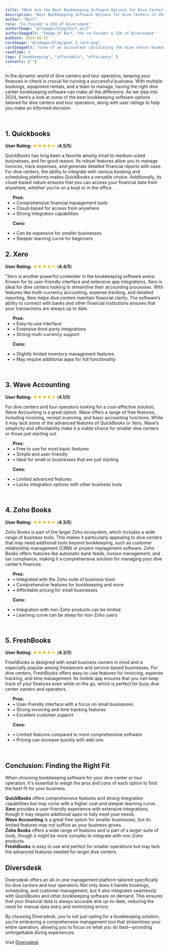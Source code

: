 ```yaml
---
title: "What Are the Best Bookkeeping Software Options for Dive Centers and Tour Operators in 2024?"
description: "Best Bookkeeping Software Options for Dive Centers in 2024"
author: "Bart"
role: "Co-founder & CEO of Diversdesk"
authorImage: "@/images/blog/bart.avif"
authorImageAlt: "Image of Bart, the co-founder & CEO of Diversdesk"
pubDate: 2024-08-22
cardImage: "@/images/blog/post_3_card.png"
cardImageAlt: "View of an accountant calculating the dive center bookkeeping numbers"
readTime: 3
tags: ["bookkeeping", "affordable", "efficiency" ]
contents: [""]
---
```


In the dynamic world of dive centers and tour operators, keeping your finances in check is crucial for running a successful business. With multiple bookings, equipment rentals, and a team to manage, having the right dive center bookkeeping software can make all the difference. As we step into 2024, here’s a look at some of the best bookkeeping software options tailored for dive centers and tour operators, along with user ratings to help you make an informed decision.

<br>

## 1. Quickbooks
**User Rating:** <span style="color: #EAB308;">★★★★☆</span> (**4.5/5**) <br>

QuickBooks has long been a favorite among small to medium-sized businesses, and for good reason. Its robust features allow you to manage invoices, track expenses, and generate detailed financial reports with ease. For dive centers, the ability to integrate with various booking and scheduling platforms makes QuickBooks a versatile choice. Additionally, its cloud-based nature ensures that you can access your financial data from anywhere, whether you’re on a boat or in the office.
<ul>
<strong>Pros:</strong>
<li> • Comprehensive financial management tools</li>
<li> • Cloud-based for access from anywhere </li>
<li> • Strong integration capabilities </li>

<strong>Cons:</strong>
<li> • Can be expensive for smaller businesses</li>
<li> • Steeper learning curve for beginners </li>
</ul>
<!-- <br />
Visit <a href="https://quickbooks.intuit.com/" target="_blank" style="color:#FF7557;">Quickbooks</a>
<br /> -->

## 2. Xero
**User Rating:** <span style="color: #EAB308;">★★★★☆</span> (**4.4/5**) <br>

"Xero is another powerful contender in the bookkeeping software arena. Known for its user-friendly interface and extensive app integrations, Xero is ideal for dive centers looking to streamline their accounting processes. With features like multi-currency accounting, expense tracking, and detailed reporting, Xero helps dive centers maintain financial clarity. The software’s ability to connect with banks and other financial institutions ensures that your transactions are always up to date.
<ul>
<strong>Pros:</strong>
<li> • Easy-to-use interface</li>
<li> • Extensive third-party integrations </li>
<li> • Strong multi-currency support </li>
 
<strong>Cons:</strong>
<li> • Slightly limited inventory management features</li>
<li> • May require additional apps for full functionality </li>
</ul>
<br>

## 3. Wave Accounting
**User Rating:** <span style="color: #EAB308;">★★★★☆</span> (**4.1/5**) <br>

For dive centers and tour operators looking for a cost-effective solution, Wave Accounting is a great option. Wave offers a range of free features, including invoicing, receipt scanning, and basic accounting functions. While it may lack some of the advanced features of QuickBooks or Xero, Wave’s simplicity and affordability make it a viable choice for smaller dive centers or those just starting out.
<ul>
<strong>Pros:</strong>
<li> • Free to use for most basic features</li>
<li> • Simple and user-friendly </li>
<li> • Ideal for small or businesses that are just starting </li>
 
<strong>Cons:</strong>
<li> • Limited advanced features</li>
<li> • Lacks integration options with other business tools </li>
</ul>
<br>

## 4. Zoho Books
**User Rating:** <span style="color: #EAB308;">★★★★☆</span> (**4.3/5**) <br>

Zoho Books is part of the larger Zoho ecosystem, which includes a wide range of business tools. This makes it particularly appealing to dive centers that may need additional tools beyond bookkeeping, such as customer relationship management (CRM) or project management software. Zoho Books offers features like automatic bank feeds, invoice management, and tax compliance, making it a comprehensive solution for managing your dive center’s finances.
<ul>
<strong>Pros:</strong>
<li> • Integrated with the Zoho suite of business tools</li>
<li> • Comprehensive features for bookkeeping and more </li>
<li> • Affordable pricing for small businesses </li>
 
<strong>Cons:</strong>
<li> • Integration with non-Zoho products can be limited</li>
<li> • Learning curve can be steep for non-Zoho users </li>
</ul>
<br>

## 5. FreshBooks
**User Rating:** <span style="color: #EAB308;">★★★★☆</span> (**4.2/5**) <br>

FreshBooks is designed with small business owners in mind and is especially popular among freelancers and service-based businesses. For dive centers, FreshBooks offers easy-to-use features for invoicing, expense tracking, and time management. Its mobile app ensures that you can keep track of your finances even while on the go, which is perfect for busy dive center owners and operators.
<ul>
<strong>Pros:</strong>
<li> • User-friendly interface with a focus on small businesses</li>
<li> • Strong invoicing and time tracking features </li>
<li> • Excellent customer support </li>
 
<strong>Cons:</strong>
<li> • Limited features compared to more comprehensive software</li>
<li> • Pricing can increase quickly with add-ons</li>
</ul>
<br>

## Conclusion: Finding the Right Fit
When choosing bookkeeping software for your dive center or tour operation, it's essential to weigh the pros and cons of each option to find the best fit for your business.

**QuickBooks** offers comprehensive features and strong integration capabilities but may come with a higher cost and steeper learning curve.<br>
**Xero** provides a user-friendly experience with extensive integrations, though it may require additional apps to fully meet your needs.<br>
**Wave Accounting** is a great free option for smaller businesses, but its limited features may not suffice as your business grows.<br>
**Zoho Books** offers a wide range of features and is part of a larger suite of tools, though it might be more complex to integrate with non-Zoho products.<br>
**FreshBooks** is easy to use and perfect for smaller operations but may lack the advanced features needed for larger dive centers.<br>

## Diversdesk 
Diversdesk offers an all-in-one management platform tailored specifically for dive centers and tour operators. Not only does it handle bookings, scheduling, and customer management, but it also integrates seamlessly with QuickBooks and other bookkeeping software on demand. This ensures that your financial data is always accurate and up-to-date, reducing the need for manual data entry and minimizing errors.

By choosing Diversdesk, you’re not just opting for a bookkeeping solution; you’re embracing a comprehensive management tool that streamlines your entire operation, allowing you to focus on what you do best—providing unforgettable diving experiences.

Visit [Diversdesk](/features) 

 